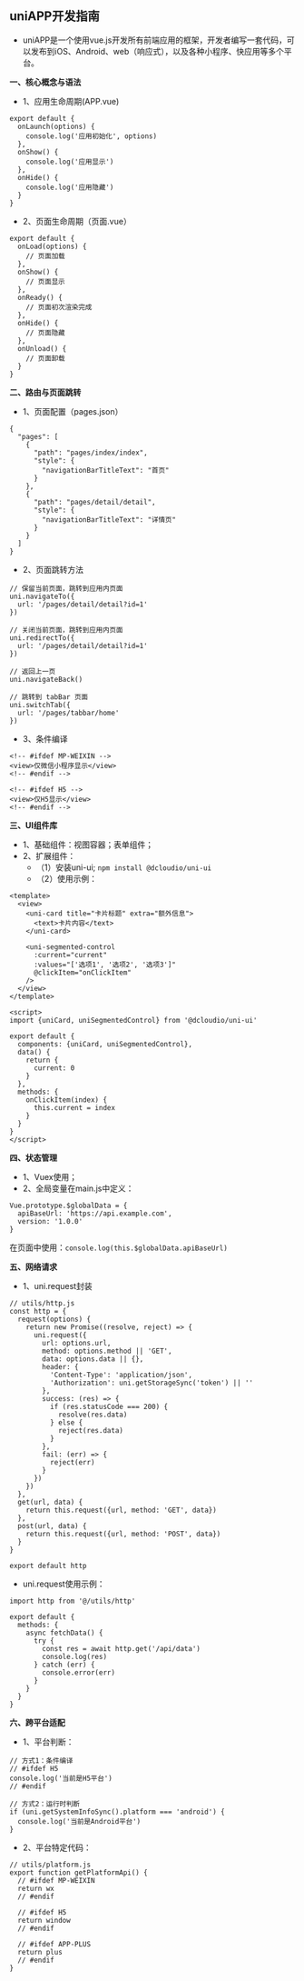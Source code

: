 ## uniAPP开发指南
- uniAPP是一个使用vue.js开发所有前端应用的框架，开发者编写一套代码，可以发布到iOS、Android、web（响应式），以及各种小程序、快应用等多个平台。

**一、核心概念与语法**
- 1、应用生命周期(APP.vue)
```
export default {
  onLaunch(options) {
    console.log('应用初始化', options)
  },
  onShow() {
    console.log('应用显示')
  },
  onHide() {
    console.log('应用隐藏')
  }
}
```
- 2、页面生命周期（页面.vue）
```
export default {
  onLoad(options) {
    // 页面加载
  },
  onShow() {
    // 页面显示
  },
  onReady() {
    // 页面初次渲染完成
  },
  onHide() {
    // 页面隐藏
  },
  onUnload() {
    // 页面卸载
  }
}
```

**二、路由与页面跳转**
- 1、页面配置（pages.json）
```
{
  "pages": [
    {
      "path": "pages/index/index",
      "style": {
        "navigationBarTitleText": "首页"
      }
    },
    {
      "path": "pages/detail/detail",
      "style": {
        "navigationBarTitleText": "详情页"
      }
    }
  ]
}
```
- 2、页面跳转方法
```
// 保留当前页面，跳转到应用内页面
uni.navigateTo({
  url: '/pages/detail/detail?id=1'
})

// 关闭当前页面，跳转到应用内页面
uni.redirectTo({
  url: '/pages/detail/detail?id=1'
})

// 返回上一页
uni.navigateBack()

// 跳转到 tabBar 页面
uni.switchTab({
  url: '/pages/tabbar/home'
})
```
- 3、条件编译
```
<!-- #ifdef MP-WEIXIN -->
<view>仅微信小程序显示</view>
<!-- #endif -->

<!-- #ifdef H5 -->
<view>仅H5显示</view>
<!-- #endif -->
```
**三、UI组件库**
- 1、基础组件：视图容器；表单组件；
- 2、扩展组件：
   - （1）安装uni-ui; ```npm install @dcloudio/uni-ui```
   - （2）使用示例：
```
<template>
  <view>
    <uni-card title="卡片标题" extra="额外信息">
      <text>卡片内容</text>
    </uni-card>
    
    <uni-segmented-control 
      :current="current" 
      :values="['选项1', '选项2', '选项3']"
      @clickItem="onClickItem"
    />
  </view>
</template>

<script>
import {uniCard, uniSegmentedControl} from '@dcloudio/uni-ui'

export default {
  components: {uniCard, uniSegmentedControl},
  data() {
    return {
      current: 0
    }
  },
  methods: {
    onClickItem(index) {
      this.current = index
    }
  }
}
</script>
```

**四、状态管理**
- 1、Vuex使用；
- 2、全局变量在main.js中定义：
```
Vue.prototype.$globalData = {
  apiBaseUrl: 'https://api.example.com',
  version: '1.0.0'
}
```
在页面中使用：```console.log(this.$globalData.apiBaseUrl)```

**五、网络请求**
- 1、uni.request封装
```
// utils/http.js
const http = {
  request(options) {
    return new Promise((resolve, reject) => {
      uni.request({
        url: options.url,
        method: options.method || 'GET',
        data: options.data || {},
        header: {
          'Content-Type': 'application/json',
          'Authorization': uni.getStorageSync('token') || ''
        },
        success: (res) => {
          if (res.statusCode === 200) {
            resolve(res.data)
          } else {
            reject(res.data)
          }
        },
        fail: (err) => {
          reject(err)
        }
      })
    })
  },
  get(url, data) {
    return this.request({url, method: 'GET', data})
  },
  post(url, data) {
    return this.request({url, method: 'POST', data})
  }
}

export default http
```
- uni.request使用示例：
```
import http from '@/utils/http'

export default {
  methods: {
    async fetchData() {
      try {
        const res = await http.get('/api/data')
        console.log(res)
      } catch (err) {
        console.error(err)
      }
    }
  }
}
```

**六、跨平台适配**
- 1、平台判断：
```
// 方式1：条件编译
// #ifdef H5
console.log('当前是H5平台')
// #endif

// 方式2：运行时判断
if (uni.getSystemInfoSync().platform === 'android') {
  console.log('当前是Android平台')
}
```
- 2、平台特定代码：
```
// utils/platform.js
export function getPlatformApi() {
  // #ifdef MP-WEIXIN
  return wx
  // #endif
  
  // #ifdef H5
  return window
  // #endif
  
  // #ifdef APP-PLUS
  return plus
  // #endif
}
```
